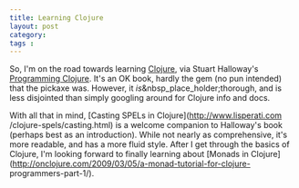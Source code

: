 ```yaml
---
title: Learning Clojure
layout: post
category: 
tags : 
---
```





So, I'm on the road towards learning [Clojure](http://www.clojure.org), via
Stuart Halloway's [Programming
Clojure](http://www.pragprog.com/titles/shcloj). It's an OK book, hardly the
gem (no pun intended) that the pickaxe was. However, it
_is_&nbsp_place_holder;thorough, and is less disjointed than simply googling
around for Clojure info and docs.

With all that in mind, [Casting SPELs in Clojure](http://www.lisperati.com
/clojure-spels/casting.html) is a welcome companion to Halloway's book
(perhaps best as an introduction). While not nearly as comprehensive, it's
more readable, and has a more fluid style. After I get through the basics of
Clojure, I'm looking forward to finally learning about [Monads in
Clojure](http://onclojure.com/2009/03/05/a-monad-tutorial-for-clojure-
programmers-part-1/).

